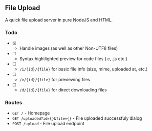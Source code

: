 ## File Upload

A quick file upload server in pure NodeJS and HTML.

### Todo

- [x] - Handle images (as well as other Non-UTF8 files)
- [ ] - Syntax hightlighted preview for code files (.c, .js etc.)
- [ ] - `/i/{id}/{file}` for basic file info (size, mime, uploaded at, etc.)
- [ ] - `/v/{id}/{file}` for previewing files
- [ ] - `/d/{id}/{file}` for direct downloading files

### Routes
- `GET /` - Homepage
- `GET /uploaded?id={}&file={}` - File uploaded successfuly dialog
- `POST /upload` - File upload endpoint